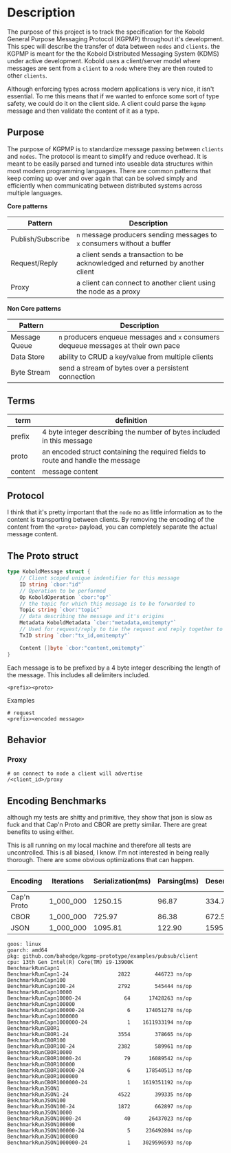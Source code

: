 # Description

The purpose of this project is to track the specification for the Kobold General Purpose Messaging Protocol (KGPMP) throughout it's development. This spec will describe the transfer of data between `nodes` and `clients`. the KGPMP is meant for the the Kobold Distributed Messaging System (KDMS) under active development. Kobold uses a client/server model where messages are sent from a `client` to a `node` where they are then routed to other `clients`.

Although enforcing types across modern applications is very nice, it isn't essential. To me this means that if we wanted to enforce some sort of type safety, we could do it on the client side. A client could parse the `kgpmp` message and then validate the content of it as a type.

## Purpose

The purpose of KGPMP is to standardize message passing between `clients` and `nodes`. The protocol is meant to simplify and reduce overhead. It is meant to be easily parsed and turned into useable data structures within most modern programming languages. There are common patterns that keep coming up over and over again that can be solved simply and efficiently when communicating between distributed systems across multiple languages.

**Core patterns**

| Pattern           | Description                                                                    |
| ----------------- | ------------------------------------------------------------------------------ |
| Publish/Subscribe | `n` message producers sending messages to `x` consumers without a buffer       |
| Request/Reply     | a client sends a transaction to be acknowledged and returned by another client |
| Proxy             | a client can connect to another client using the node as a proxy               |

**Non Core patterns**

| Pattern       | Description                                                                         |
| ------------- | ----------------------------------------------------------------------------------- |
| Message Queue | `n` producers enqueue messages and `x` consumers dequeue messages at their own pace |
| Data Store    | ability to CRUD a key/value from multiple clients                                   |
| Byte Stream   | send a stream of bytes over a persistent connection                                 |

## Terms

| term    | definition                                                                       |
| ------- | -------------------------------------------------------------------------------- |
| prefix  | 4 byte integer describing the number of bytes included in this message           |
| proto   | an encoded struct containing the required fields to route and handle the message |
| content | message content                                                                  |

## Protocol

I think that it's pretty important that the `node` no as little information as to the content is transporting between clients. By removing the encoding of the content from the `<proto>` payload, you can completely separate the actual message content.

## The Proto struct

```go
type KoboldMessage struct {
	// Client scoped unique indentifier for this message
	ID string `cbor:"id"`
	// Operation to be performed
	Op KoboldOperation `cbor:"op"`
	// the topic for which this message is to be forwarded to
	Topic string `cbor:"topic"`
	// data describing the message and it's origins
	Metadata KoboldMetadata `cbor:"metadata,omitempty"`
	// Used for request/reply to tie the request and reply together to the same client/connection
	TxID string `cbor:"tx_id,omitempty"`

	Content []byte `cbor:"content,omitempty"`
}
```

Each message is to be prefixed by a 4 byte integer describing the length of the message. This includes all delimiters included.

```
<prefix><proto>
```

Examples

```
# request
<prefix><encoded message>
```

## Behavior

### Proxy

```
# on connect to node a client will advertise
/<client_id>/proxy
```

## Encoding Benchmarks

although my tests are shitty and primitive, they show that json is slow as fuck and that Cap'n Proto and CBOR are pretty similar. There are great benefits to using either.

This is all running on my local machine and therefore all tests are uncontrolled. This is all biased, I know. I'm not interested in being really thorough. There are some obvious optimizations that can happen.

| Encoding    | Iterations | Serialization(ms) | Parsing(ms) | Deserialization(ms) | Total Time(ms) |
| ----------- | ---------- | ----------------- | ----------- | ------------------- | -------------- |
| Cap'n Proto | 1_000_000  | 1250.15           | 96.87       | 334.78              | 1681.90        |
| CBOR        | 1_000_000  | 725.97            | 86.38       | 672.57              | 1484.96        |
| JSON        | 1_000_000  | 1095.81           | 122.90      | 1595.00             | 2813.74        |

```
goos: linux
goarch: amd64
pkg: github.com/bahodge/kgpmp-prototype/examples/pubsub/client
cpu: 13th Gen Intel(R) Core(TM) i9-13900K
BenchmarkRunCapn1
BenchmarkRunCapn1-24          	    2822	    446723 ns/op
BenchmarkRunCapn100
BenchmarkRunCapn100-24        	    2792	    545444 ns/op
BenchmarkRunCapn10000
BenchmarkRunCapn10000-24      	      64	  17428263 ns/op
BenchmarkRunCapn100000
BenchmarkRunCapn100000-24     	       6	 174051278 ns/op
BenchmarkRunCapn1000000
BenchmarkRunCapn1000000-24    	       1	1611933194 ns/op
BenchmarkRunCBOR1
BenchmarkRunCBOR1-24          	    3554	    378665 ns/op
BenchmarkRunCBOR100
BenchmarkRunCBOR100-24        	    2382	    589961 ns/op
BenchmarkRunCBOR10000
BenchmarkRunCBOR10000-24      	      79	  16089542 ns/op
BenchmarkRunCBOR100000
BenchmarkRunCBOR100000-24     	       6	 178540513 ns/op
BenchmarkRunCBOR1000000
BenchmarkRunCBOR1000000-24    	       1	1619351192 ns/op
BenchmarkRunJSON1
BenchmarkRunJSON1-24          	    4522	    399335 ns/op
BenchmarkRunJSON100
BenchmarkRunJSON100-24        	    1872	    662897 ns/op
BenchmarkRunJSON10000
BenchmarkRunJSON10000-24      	      40	  26437023 ns/op
BenchmarkRunJSON100000
BenchmarkRunJSON100000-24     	       5	 236492804 ns/op
BenchmarkRunJSON1000000
BenchmarkRunJSON1000000-24    	       1	3029596593 ns/op
```
